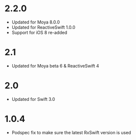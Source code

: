 # 2.2.0 
- Updated for Moya 8.0.0
- Updated for ReactiveSwift 1.0.0
- Support for iOS 8 re-added

# 2.1
- Updated for Moya beta 6 & ReactiveSwift 4

# 2.0
- Updated for Swift 3.0

# 1.0.4

- Podspec fix to make sure the latest RxSwift version is used
